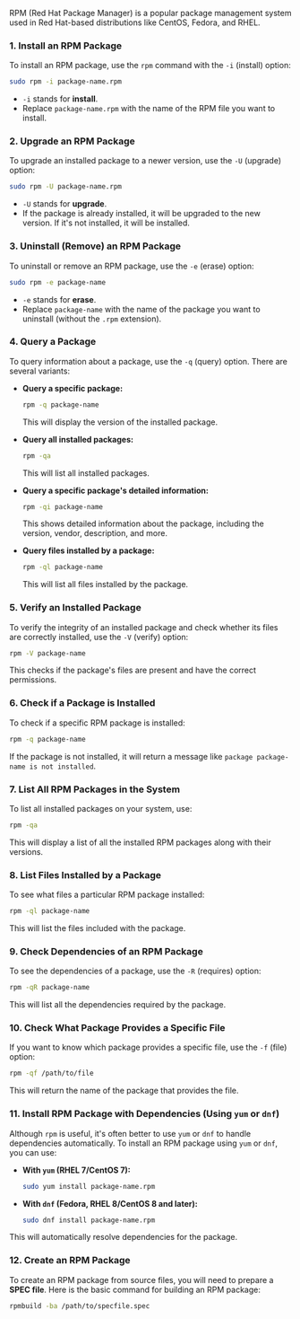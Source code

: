 RPM (Red Hat Package Manager) is a popular package management system used in Red Hat-based distributions like CentOS, Fedora, and RHEL. 

### 1. **Install an RPM Package**
To install an RPM package, use the `rpm` command with the `-i` (install) option:

```bash
sudo rpm -i package-name.rpm
```

- `-i` stands for **install**.
- Replace `package-name.rpm` with the name of the RPM file you want to install.

### 2. **Upgrade an RPM Package**
To upgrade an installed package to a newer version, use the `-U` (upgrade) option:

```bash
sudo rpm -U package-name.rpm
```

- `-U` stands for **upgrade**.
- If the package is already installed, it will be upgraded to the new version. If it's not installed, it will be installed.

### 3. **Uninstall (Remove) an RPM Package**
To uninstall or remove an RPM package, use the `-e` (erase) option:

```bash
sudo rpm -e package-name
```

- `-e` stands for **erase**.
- Replace `package-name` with the name of the package you want to uninstall (without the `.rpm` extension).

### 4. **Query a Package**
To query information about a package, use the `-q` (query) option. There are several variants:

- **Query a specific package:**
  ```bash
  rpm -q package-name
  ```
  This will display the version of the installed package.

- **Query all installed packages:**
  ```bash
  rpm -qa
  ```
  This will list all installed packages.

- **Query a specific package's detailed information:**
  ```bash
  rpm -qi package-name
  ```
  This shows detailed information about the package, including the version, vendor, description, and more.

- **Query files installed by a package:**
  ```bash
  rpm -ql package-name
  ```
  This will list all files installed by the package.

### 5. **Verify an Installed Package**
To verify the integrity of an installed package and check whether its files are correctly installed, use the `-V` (verify) option:

```bash
rpm -V package-name
```

This checks if the package's files are present and have the correct permissions.

### 6. **Check if a Package is Installed**
To check if a specific RPM package is installed:

```bash
rpm -q package-name
```

If the package is not installed, it will return a message like `package package-name is not installed`.

### 7. **List All RPM Packages in the System**
To list all installed packages on your system, use:

```bash
rpm -qa
```

This will display a list of all the installed RPM packages along with their versions.

### 8. **List Files Installed by a Package**
To see what files a particular RPM package installed:

```bash
rpm -ql package-name
```

This will list the files included with the package.

### 9. **Check Dependencies of an RPM Package**
To see the dependencies of a package, use the `-R` (requires) option:

```bash
rpm -qR package-name
```

This will list all the dependencies required by the package.

### 10. **Check What Package Provides a Specific File**
If you want to know which package provides a specific file, use the `-f` (file) option:

```bash
rpm -qf /path/to/file
```

This will return the name of the package that provides the file.

### 11. **Install RPM Package with Dependencies (Using `yum` or `dnf`)**
Although `rpm` is useful, it's often better to use `yum` or `dnf` to handle dependencies automatically. To install an RPM package using `yum` or `dnf`, you can use:

- **With `yum` (RHEL 7/CentOS 7):**
  ```bash
  sudo yum install package-name.rpm
  ```

- **With `dnf` (Fedora, RHEL 8/CentOS 8 and later):**
  ```bash
  sudo dnf install package-name.rpm
  ```

This will automatically resolve dependencies for the package.

### 12. **Create an RPM Package**
To create an RPM package from source files, you will need to prepare a **SPEC file**. Here is the basic command for building an RPM package:

```bash
rpmbuild -ba /path/to/specfile.spec
```


